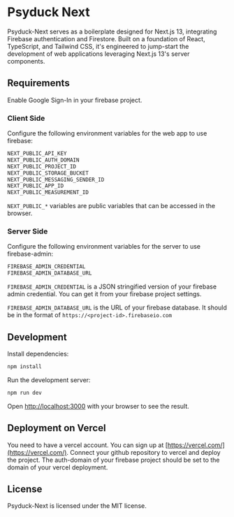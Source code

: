 # Psyduck Next

Psyduck-Next serves as a boilerplate designed for Next.js 13, integrating Firebase authentication and Firestore. Built on a foundation of React, TypeScript, and Tailwind CSS, it's engineered to jump-start the development of web applications leveraging Next.js 13's server components.

## Requirements

Enable Google Sign-In in your firebase project.

### Client Side

Configure the following environment variables for the web app to use firebase:

```bash
NEXT_PUBLIC_API_KEY
NEXT_PUBLIC_AUTH_DOMAIN
NEXT_PUBLIC_PROJECT_ID
NEXT_PUBLIC_STORAGE_BUCKET
NEXT_PUBLIC_MESSAGING_SENDER_ID
NEXT_PUBLIC_APP_ID
NEXT_PUBLIC_MEASUREMENT_ID
```

`NEXT_PUBLIC_*` variables are public variables that can be accessed in the browser.

### Server Side

Configure the following environment variables for the server to use firebase-admin:

```bash
FIREBASE_ADMIN_CREDENTIAL
FIREBASE_ADMIN_DATABASE_URL
```

`FIREBASE_ADMIN_CREDENTIAL` is a JSON stringified version of your firebase admin credential. You can get it from your firebase project settings.

`FIREBASE_ADMIN_DATABASE_URL` is the URL of your firebase database. It should be in the format of `https://<project-id>.firebaseio.com`

## Development

Install dependencies:

```bash
npm install
```

Run the development server:

```bash
npm run dev
```

Open [http://localhost:3000](http://localhost:3000) with your browser to see the result.

## Deployment on Vercel

You need to have a vercel account. You can sign up at [https://vercel.com/](https://vercel.com/). Connect your github repository to vercel and deploy the project. The auth-domain of your firebase project should be set to the domain of your vercel deployment.

## License

Psyduck-Next is licensed under the MIT license.
